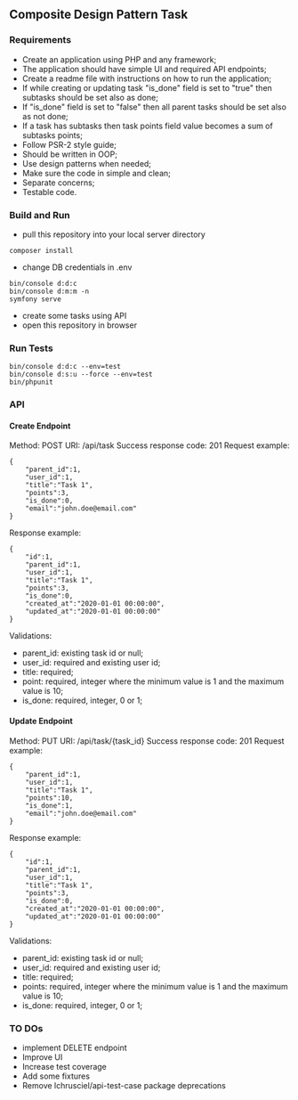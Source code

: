 ## Composite Design Pattern Task

### Requirements

- Create an application using PHP and any framework;
- The application should have simple UI and required API endpoints;
- Create a readme file with instructions on how to run the application;
- If while creating or updating task "is_done" field is set to "true" then subtasks should be set also as done;
- If "is_done" field is set to "false" then all parent tasks should be set also as not done;
- If a task has subtasks then task points field value becomes a sum of subtasks points;
- Follow PSR-2 style guide;
- Should be written in OOP;
- Use design patterns when needed;
- Make sure the code in simple and clean;
- Separate concerns;
- Testable code.

### Build and Run

- pull this repository into your local server directory
```
composer install
```
- change DB credentials in .env
```
bin/console d:d:c
bin/console d:m:m -n
symfony serve 
```
- create some tasks using API 
- open this repository in browser

### Run Tests

```
bin/console d:d:c --env=test
bin/console d:s:u --force --env=test
bin/phpunit 
```
### API

#### Create Endpoint

Method: POST
URI: /api/task
Success response code: 201 
Request example:
```
{
    "parent_id":1,
    "user_id":1,
    "title":"Task 1",
    "points":3,
    "is_done":0,
    "email":"john.doe@email.com"
}
```
Response example:
```
{
    "id":1,
    "parent_id":1,
    "user_id":1,
    "title":"Task 1",
    "points":3,
    "is_done":0,
    "created_at":"2020-01-01 00:00:00",
    "updated_at":"2020-01-01 00:00:00"
}
```
Validations:
- parent_id: existing task id or null;
- user_id: required and existing user id;
- title: required;
- point: required, integer where the minimum value is 1 and the maximum value is 10;
- is_done: required, integer, 0 or 1;

#### Update Endpoint

Method: PUT
URI: /api/task/{task_id}
Success response code: 201 
Request example:
```
{
    "parent_id":1,
    "user_id":1,
    "title":"Task 1",
    "points":10,
    "is_done":1,
    "email":"john.doe@email.com"
}
```
Response example:
```
{
    "id":1,
    "parent_id":1,
    "user_id":1,
    "title":"Task 1",
    "points":3,
    "is_done":0,
    "created_at":"2020-01-01 00:00:00",
    "updated_at":"2020-01-01 00:00:00"
}
```
Validations:
- parent_id: existing task id or null;
- user_id: required and existing user id;
- title: required;
- points: required, integer where the minimum value is 1 and the maximum value is 10;
- is_done: required, integer, 0 or 1;

### TO DOs
- implement DELETE endpoint
- Improve UI
- Increase test coverage
- Add some fixtures
- Remove lchrusciel/api-test-case package deprecations
